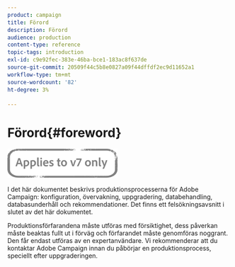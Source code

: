 ```yaml
---
product: campaign
title: Förord
description: Förord
audience: production
content-type: reference
topic-tags: introduction
exl-id: c9e92fec-383e-46ba-bce1-183ac8f637de
source-git-commit: 20509f44c5b8e0827a09f44dffdf2ec9d11652a1
workflow-type: tm+mt
source-wordcount: '82'
ht-degree: 3%

---
```


# Förord{#foreword}

![](../../assets/v7-only.svg)

I det här dokumentet beskrivs produktionsprocesserna för Adobe Campaign: konfiguration, övervakning, uppgradering, databehandling, databasunderhåll och rekommendationer. Det finns ett felsökningsavsnitt i slutet av det här dokumentet.

Produktionsförfarandena måste utföras med försiktighet, dess påverkan måste beaktas fullt ut i förväg och förfarandet måste genomföras noggrant. Den får endast utföras av en expertanvändare. Vi rekommenderar att du kontaktar Adobe Campaign innan du påbörjar en produktionsprocess, speciellt efter uppgraderingen.
